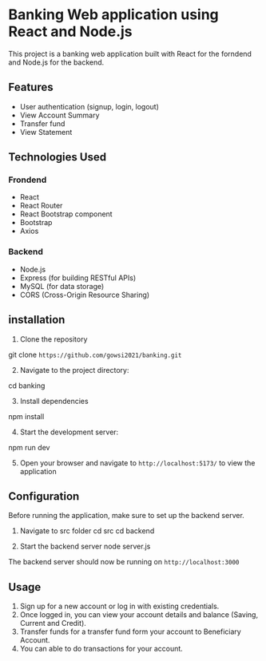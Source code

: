 # Banking Web application using React and Node.js

This project is a banking web application built with React for the forndend and Node.js for the backend.

## Features

- User authentication (signup, login, logout)
- View Account Summary
- Transfer fund
- View Statement

## Technologies Used

### Frondend

- React
- React Router
- React Bootstrap component
- Bootstrap
- Axios

### Backend 

- Node.js
- Express (for building RESTful APIs)
- MySQL (for data storage)
- CORS (Cross-Origin Resource Sharing)

## installation

1. Clone the repository

git clone `https://github.com/gowsi2021/banking.git`

2. Navigate to the project directory:

cd banking

3. Install dependencies

npm install

4. Start the development server:

npm run dev

5. Open your browser and navigate to `http://localhost:5173/` to view the application

## Configuration

Before running the application, make sure to set up the backend server.

1. Navigate to src folder
cd src
cd backend

2. Start the backend server
node server.js

The backend server should now be running on `http://localhost:3000`


## Usage

1. Sign up for a new account or log in with existing credentials.
2. Once logged in, you can view your account details and balance (Saving, Current and Credit).
3. Transfer funds for a transfer fund form your account to Beneficiary Account.
4. You can able to do transactions for your account.

